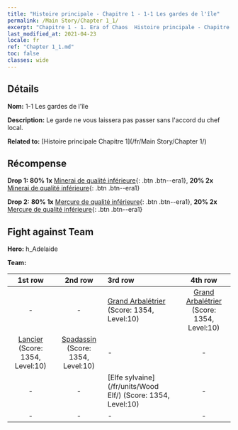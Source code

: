 ```yaml
---
title: "Histoire principale - Chapitre 1 - 1-1 Les gardes de l'île"
permalink: /Main Story/Chapter 1_1/
excerpt: "Chapitre 1 - 1. Era of Chaos  Histoire principale - Chapitre 1_1. 1-1 Les gardes de l'île"
last_modified_at: 2021-04-23
locale: fr
ref: "Chapter 1_1.md"
toc: false
classes: wide
---
```


## Détails

 **Nom:** 1-1 Les gardes de l'île

 **Description:** Le garde ne vous laissera pas passer sans l'accord du chef local.

 **Related to:** [Histoire principale Chapitre 1](/fr/Main Story/Chapter 1/)

## Récompense

 **Drop 1:** **80% 1x** [Minerai de qualité inférieure](/ItemsFR/mat_1/){: .btn .btn--era1}, **20% 2x** [Minerai de qualité inférieure](/ItemsFR/mat_1/){: .btn .btn--era1}

 **Drop 2:** **80% 1x** [Mercure de qualité inférieure](/ItemsFR/mat_2/){: .btn .btn--era1}, **20% 2x** [Mercure de qualité inférieure](/ItemsFR/mat_2/){: .btn .btn--era1}


## Fight against Team
 **Hero:** h_Adelaide

 **Team:**


  | 1st row | 2nd row | 3rd row | 4th row |
  |:----:|:----:|:----|:----:|
  | - | - | [Grand Arbalétrier](/fr/units/Marksman/) (Score: 1354, Level:10)  | [Grand Arbalétrier](/fr/units/Marksman/) (Score: 1354, Level:10)  |
  | [Lancier](/fr/units/Pikeman/) (Score: 1354, Level:10)  | [Spadassin](/fr/units/Swordsman/) (Score: 1354, Level:10)  | - | - |
  | - | - | [Elfe sylvaine](/fr/units/Wood Elf/) (Score: 1354, Level:10)  | - |
  | - | - | - | - |


